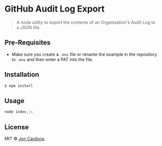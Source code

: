 # GitHub Audit Log Export
> A node utility to export the contents of an Organization's Audit Log to a JSON file.

## Pre-Requisites

- Make sure you create a `.env` file or rename the example in the repository to `.env` and then enter a PAT into the file.

## Installation

```sh
$ npm install 
```

## Usage

```js
node index.js
```
## License

MIT © [Jon Cardona](https://github.com/hollywood)


